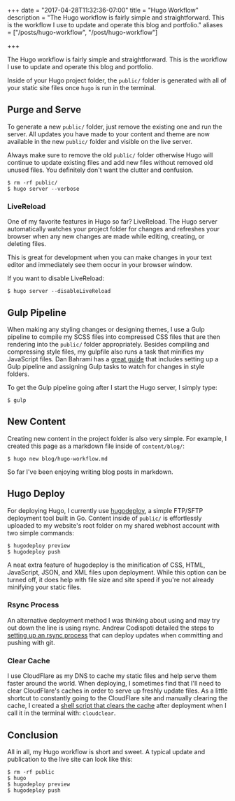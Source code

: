 +++
date = "2017-04-28T11:32:36-07:00"
title = "Hugo Workflow"
description = "The Hugo workflow is fairly simple and straightforward. This is the workflow I use to update and operate this blog and portfolio."
aliases = ["/posts/hugo-workflow", "/post/hugo-workflow"]

+++

The Hugo workflow is fairly simple and straightforward. This is the workflow I use to update and operate this blog and portfolio.

Inside of your Hugo project folder, the `public/` folder is generated with all of your static site files once `hugo` is run in the terminal.

## Purge and Serve ##
To generate a new `public/` folder, just remove the existing one and run the server. All updates you have made to your content and theme are now available in the new `public/` folder and visible on the live server.

Always make sure to remove the old `public/` folder otherwise Hugo will continue to update existing files and add new files without removed old unused files. You definitely don't want the clutter and confusion.

```console
$ rm -rf public/
$ hugo server --verbose
```

### LiveReload ###
One of my favorite features in Hugo so far? LiveReload. The Hugo server automatically watches your project folder for changes and refreshes your browser when any new changes are made while editing, creating, or deleting files.

This is great for development when you can make changes in your text editor and immediately see them occur in your browser window.

If you want to disable LiveReload:

```
$ hugo server --disableLiveReload
```

## Gulp Pipeline ##
When making any styling changes or designing themes, I use a Gulp pipeline to compile my SCSS files into compressed CSS files that are then rendering into the `public/` folder appropriately. Besides compiling and compressing style files, my gulpfile also runs a task that minifies my JavaScript files. Dan Bahrami has a [great guide](http://danbahrami.io/articles/building-a-production-website-with-hugo-and-gulp-js/) that includes setting up a Gulp pipeline and assigning Gulp tasks to watch for changes in style folders.

To get the Gulp pipeline going after I start the Hugo server, I simply type:

```console
$ gulp
```

## New Content ##
Creating new content in the project folder is also very simple. For example, I created this page as a markdown file inside of `content/blog/`:

```console
$ hugo new blog/hugo-workflow.md
```

So far I've been enjoying writing blog posts in markdown.

## Hugo Deploy ##
For deploying Hugo, I currently use [hugodeploy](https://github.com/mindok/hugodeploy), a simple FTP/SFTP deployment tool built in Go. Content inside of `public/` is effortlessly uploaded to my website's root folder on my shared webhost account with two simple commands:

```console
$ hugodeploy preview
$ hugodeploy push
```

A neat extra feature of hugodeploy is the minification of CSS, HTML, JavaScript, JSON, and XML files upon deployment. While this option can be turned off, it does help with file size and site speed if you're not already minifying your static files.

### Rsync Process ###
An alternative deployment method I was thinking about using and may try out down the line is using rsync. Andrew Codispoti detailed the steps to [setting up an rsync process](http://www.andrewcodispoti.com/deploy-process/) that can deploy updates when committing and pushing with git.

### Clear Cache ###
I use CloudFlare as my DNS to cache my static files and help serve them faster around the world. When deploying, I sometimes find that I'll need to clear CloudFlare's caches in order to serve up freshly update files. As a little shortcut to constantly going to the CloudFlare site and manually clearing the cache, I created a [shell script that clears the cache](blog/shell-script-to-clear-cloudflare-cache) after deployment when I call it in the terminal with: `cloudclear`.

## Conclusion ##
All in all, my Hugo workflow is short and sweet. A typical update and publication to the live site can look like this:

```console
$ rm -rf public
$ hugo
$ hugodeploy preview
$ hugodeploy push
```
